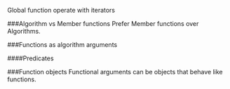 Global function operate with iterators

###Algorithm vs Member functions
Prefer Member functions over Algorithms.

###Functions as algorithm arguments

####Predicates

###Function objects
Functional arguments can be objects that behave like functions.